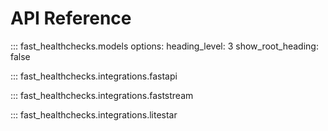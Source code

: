 # API Reference

::: fast_healthchecks.models
    options:
        heading_level: 3
        show_root_heading: false

::: fast_healthchecks.integrations.fastapi

::: fast_healthchecks.integrations.faststream

::: fast_healthchecks.integrations.litestar

